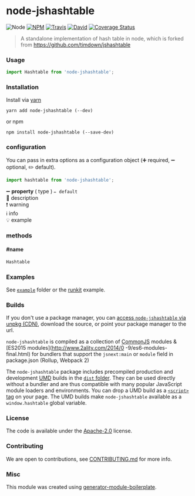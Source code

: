 # node-jshashtable

![Node](https://img.shields.io/node/v/node-jshashtable.svg?style=flat-square)
[![NPM](https://img.shields.io/npm/v/node-jshashtable.svg?style=flat-square)](https://www.npmjs.com/package/node-jshashtable)
[![Travis](https://img.shields.io/travis/liuy97/node-jshashtable/master.svg?style=flat-square)](https://travis-ci.org/liuy97/node-jshashtable)
[![David](https://img.shields.io/david/liuy97/node-jshashtable.svg?style=flat-square)](https://david-dm.org/liuy97/node-jshashtable)
[![Coverage Status](https://img.shields.io/coveralls/liuy97/node-jshashtable.svg?style=flat-square)](https://coveralls.io/github/liuy97/node-jshashtable)

> A standalone implementation of hash table in node, which is forked from https://github.com/timdown/jshashtable

### Usage

```js
import Hashtable from 'node-jshashtable';

```

### Installation

Install via [yarn](https://github.com/yarnpkg/yarn)

	yarn add node-jshashtable (--dev)

or npm

	npm install node-jshashtable (--save-dev)


### configuration

You can pass in extra options as a configuration object (➕ required, ➖ optional, ✏️ default).

```js
import hashtable from 'node-jshashtable';

```

➖ **property** ( type ) ` ✏️ default `
<br/> 📝 description
<br/> ❗️ warning
<br/> ℹ️ info
<br/> 💡 example

### methods

#### #name

```js
Hashtable

```

### Examples

See [`example`](example/script.js) folder or the [runkit](https://runkit.com/liuy97/node-jshashtable) example.

### Builds

If you don't use a package manager, you can [access `node-jshashtable` via unpkg (CDN)](https://unpkg.com/node-jshashtable/), download the source, or point your package manager to the url.

`node-jshashtable` is compiled as a collection of [CommonJS](http://webpack.github.io/docs/commonjs.html) modules & [ES2015 modules](http://www.2ality.com/2014/0
  -9/es6-modules-final.html) for bundlers that support the `jsnext:main` or `module` field in package.json (Rollup, Webpack 2)

The `node-jshashtable` package includes precompiled production and development [UMD](https://github.com/umdjs/umd) builds in the [`dist` folder](https://unpkg.com/node-jshashtable/dist/). They can be used directly without a bundler and are thus compatible with many popular JavaScript module loaders and environments. You can drop a UMD build as a [`<script>` tag](https://unpkg.com/node-jshashtable) on your page. The UMD builds make `node-jshashtable` available as a `window.hashtable` global variable.

### License

The code is available under the [Apache-2.0](LICENSE) license.

### Contributing

We are open to contributions, see [CONTRIBUTING.md](CONTRIBUTING.md) for more info.

### Misc

This module was created using [generator-module-boilerplate](https://github.com/duivvv/generator-module-boilerplate).
